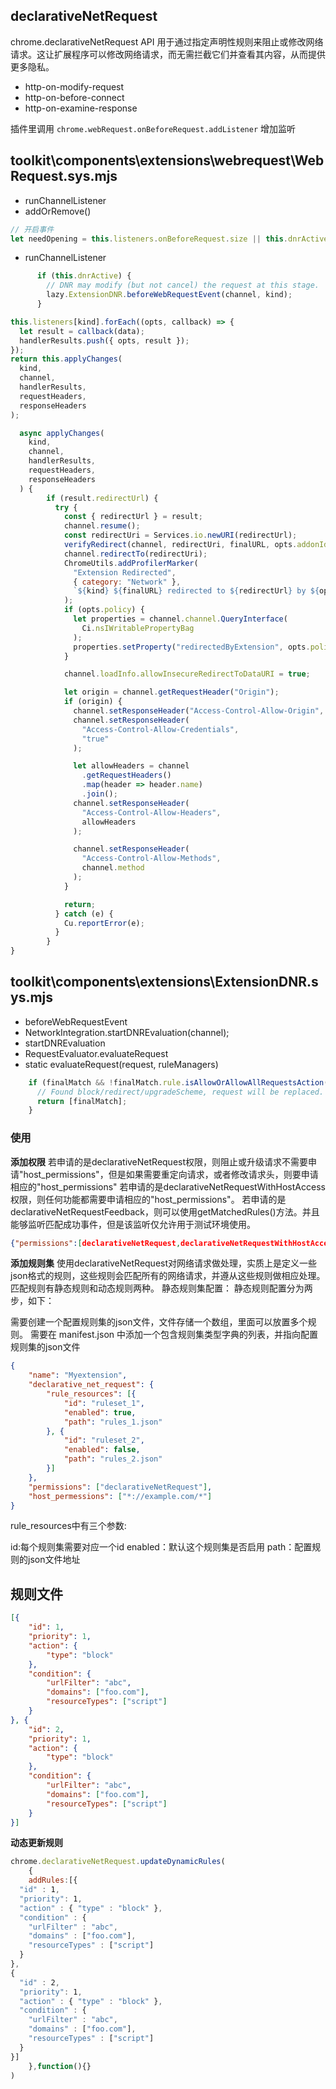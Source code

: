 
## declarativeNetRequest
chrome.declarativeNetRequest API 用于通过指定声明性规则来阻止或修改网络请求。这让扩展程序可以修改网络请求，而无需拦截它们并查看其内容，从而提供更多隐私。

- http-on-modify-request
- http-on-before-connect
- http-on-examine-response

插件里调用 `chrome.webRequest.onBeforeRequest.addListener` 增加监听

## toolkit\components\extensions\webrequest\WebRequest.sys.mjs
- runChannelListener
- addOrRemove()
```js
// 开启事件
let needOpening = this.listeners.onBeforeRequest.size || this.dnrActive;
```
- runChannelListener
```js
      if (this.dnrActive) {
        // DNR may modify (but not cancel) the request at this stage.
        lazy.ExtensionDNR.beforeWebRequestEvent(channel, kind);
      }

this.listeners[kind].forEach((opts, callback) => {
  let result = callback(data);
  handlerResults.push({ opts, result });
});
return this.applyChanges(
  kind,
  channel,
  handlerResults,
  requestHeaders,
  responseHeaders
);

  async applyChanges(
    kind,
    channel,
    handlerResults,
    requestHeaders,
    responseHeaders
  ) {
        if (result.redirectUrl) {
          try {
            const { redirectUrl } = result;
            channel.resume();
            const redirectUri = Services.io.newURI(redirectUrl);
            verifyRedirect(channel, redirectUri, finalURL, opts.addonId);
            channel.redirectTo(redirectUri);
            ChromeUtils.addProfilerMarker(
              "Extension Redirected",
              { category: "Network" },
              `${kind} ${finalURL} redirected to ${redirectUrl} by ${opts.addonId} (chanId: ${chanId})`
            );
            if (opts.policy) {
              let properties = channel.channel.QueryInterface(
                Ci.nsIWritablePropertyBag
              );
              properties.setProperty("redirectedByExtension", opts.policy.id);
            }

            channel.loadInfo.allowInsecureRedirectToDataURI = true;

            let origin = channel.getRequestHeader("Origin");
            if (origin) {
              channel.setResponseHeader("Access-Control-Allow-Origin", origin);
              channel.setResponseHeader(
                "Access-Control-Allow-Credentials",
                "true"
              );

              let allowHeaders = channel
                .getRequestHeaders()
                .map(header => header.name)
                .join();
              channel.setResponseHeader(
                "Access-Control-Allow-Headers",
                allowHeaders
              );

              channel.setResponseHeader(
                "Access-Control-Allow-Methods",
                channel.method
              );
            }

            return;
          } catch (e) {
            Cu.reportError(e);
          }
        }
}
```

## toolkit\components\extensions\ExtensionDNR.sys.mjs
- beforeWebRequestEvent
- NetworkIntegration.startDNREvaluation(channel);
- startDNREvaluation
- RequestEvaluator.evaluateRequest
- static evaluateRequest(request, ruleManagers)
```js
    if (finalMatch && !finalMatch.rule.isAllowOrAllowAllRequestsAction()) {
      // Found block/redirect/upgradeScheme, request will be replaced.
      return [finalMatch];
    }
```
### 使用

**添加权限**
若申请的是declarativeNetRequest权限，则阻止或升级请求不需要申请"host_permissions"，但是如果需要重定向请求，或者修改请求头，则要申请相应的"host_permissions"
若申请的是declarativeNetRequestWithHostAccess权限，则任何功能都需要申请相应的"host_permissions"。
若申请的是declarativeNetRequestFeedback，则可以使用getMatchedRules()方法。并且能够监听匹配成功事件，但是该监听仅允许用于测试环境使用。

```json
{"permissions":[declarativeNetRequest,declarativeNetRequestWithHostAccess,declarativeNetRequestFeedback]"host_permissions":["<all_urls>"]}
```

**添加规则集**
使用declarativeNetRequest对网络请求做处理，实质上是定义一些json格式的规则，这些规则会匹配所有的网络请求，并遵从这些规则做相应处理。匹配规则有静态规则和动态规则两种。
静态规则集配置：
静态规则配置分为两步，如下：

需要创建一个配置规则集的json文件，文件存储一个数组，里面可以放置多个规则。
需要在 manifest.json 中添加一个包含规则集类型字典的列表，并指向配置规则集的json文件
```json
{
	"name": "Myextension",
	"declarative_net_request": {
		"rule_resources": [{
			"id": "ruleset_1",
			"enabled": true,
			"path": "rules_1.json"
		}, {
			"id": "ruleset_2",
			"enabled": false,
			"path": "rules_2.json"
		}]
	},
	"permissions": ["declarativeNetRequest"],
	"host_permessions": ["*://example.com/*"]
}
```
rule_resources中有三个参数:

id:每个规则集需要对应一个id
enabled：默认这个规则集是否启用
path：配置规则的json文件地址

## 规则文件
```json
[{
	"id": 1,
	"priority": 1,
	"action": {
		"type": "block"
	},
	"condition": {
		"urlFilter": "abc",
		"domains": ["foo.com"],
		"resourceTypes": ["script"]
	}
}, {
	"id": 2,
	"priority": 1,
	"action": {
		"type": "block"
	},
	"condition": {
		"urlFilter": "abc",
		"domains": ["foo.com"],
		"resourceTypes": ["script"]
	}
}]
```

**动态更新规则**
```js
chrome.declarativeNetRequest.updateDynamicRules(
    {
    addRules:[{
  "id" : 1,
  "priority": 1,
  "action" : { "type" : "block" },
  "condition" : {
    "urlFilter" : "abc",
    "domains" : ["foo.com"],
    "resourceTypes" : ["script"]
  }
},
{
  "id" : 2,
  "priority": 1,
  "action" : { "type" : "block" },
  "condition" : {
    "urlFilter" : "abc",
    "domains" : ["foo.com"],
    "resourceTypes" : ["script"]
  }
}]
    },function(){}
)
```
